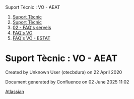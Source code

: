 Suport Tècnic : VO - AEAT  

1.  [Suport Tècnic](index.html)
2.  [Suport Tècnic](13893782.html)
3.  [02 - FAQ's serveis](26313393.html)
4.  [FAQ's VO](28705575.html)
5.  [FAQ's VO - ESTAT](28705579.html)

Suport Tècnic : VO - AEAT
=========================

Created by Unknown User (otecbdura) on 22 April 2020

  

Document generated by Confluence on 02 June 2025 11:02

[Atlassian](http://www.atlassian.com/)